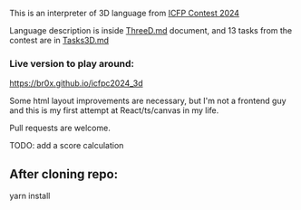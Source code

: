 This is an interpreter of 3D language from [ICFP Contest 2024](https://icfpcontest2024.github.io)

Language description is inside [ThreeD.md](ThreeD.md) document, and 13 tasks from the contest are in [Tasks3D.md](Tasks3D.md)
### Live version to play around:
https://br0x.github.io/icfpc2024_3d

Some html layout improvements are necessary, but I'm not a frontend guy and this is my first attempt at React/ts/canvas in my life.

Pull requests are welcome.

TODO: add a score calculation

## After cloning repo:
yarn install
